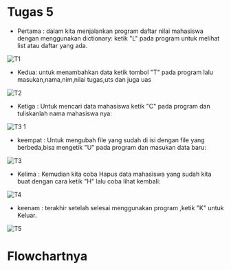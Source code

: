 # Tugas 5

- Pertama : dalam kita menjalankan program daftar nilai mahasiswa dengan menggunakan dictionary: ketik "L" pada program untuk melihat list atau daftar yang ada.

![T1](https://user-images.githubusercontent.com/56239989/70865107-30a19600-1f8c-11ea-87c2-df444ad9b588.jpg)

- Kedua: untuk menambahkan data ketik tombol "T" pada program lalu masukan,nama,nim,nilai tugas,uts dan juga uas

![T2](https://user-images.githubusercontent.com/56239989/70865140-9c83fe80-1f8c-11ea-89da-aff70e771600.jpg)

- Ketiga : Untuk mencari data mahasiswa ketik "C" pada program dan tuliskanlah nama mahasiswa nya:

![T3 1](https://user-images.githubusercontent.com/56239989/70865243-c12ca600-1f8d-11ea-9982-a3c93489834e.jpg)

- keempat : Untuk mengubah file yang sudah di isi dengan file yang berbeda,bisa mengetik "U" pada program dan masukan data baru:

![T3](https://user-images.githubusercontent.com/56239989/70865226-993d4280-1f8d-11ea-8220-0e28f06e53c0.jpg)

- Kelima : Kemudian kita coba Hapus data mahasiswa yang sudah kita buat dengan cara ketik "H" lalu coba lihat kembali:

![T4](https://user-images.githubusercontent.com/56239989/70865282-35674980-1f8e-11ea-969f-f419db472d75.jpg)

- keenam : terakhir setelah selesai menggunakan program ,ketik "K" untuk Keluar.

![T5](https://user-images.githubusercontent.com/56239989/70865301-7bbca880-1f8e-11ea-85d0-4b8431e5d0c2.jpg)

# Flowchartnya

